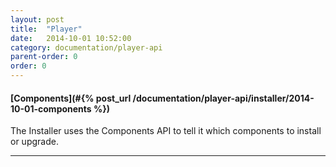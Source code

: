 ```yaml
---
layout: post
title:  "Player"
date:   2014-10-01 10:52:00
category: documentation/player-api
parent-order: 0
order: 0
---
```


#### [Components](#{% post_url /documentation/player-api/installer/2014-10-01-components %})

The Installer uses the Components API to tell it which components to install or upgrade.

***
